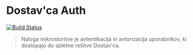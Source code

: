 # Dostav'ca Auth
[![Build Status](https://travis-ci.org/dostavca/dostavca-auth.svg?branch=master)](https://travis-ci.org/dostavca/dostavca-auth)


> Naloga mikrostoritve je avtentikacija in avtorizacija uporabnikov, ki dostopajo do spletne rešitve Dostav'ca.
